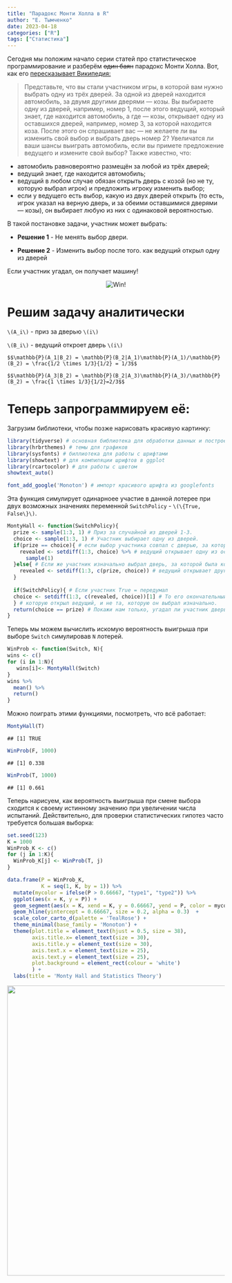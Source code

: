 ```yaml
---
title: "Парадокс Монти Холла в R"
author: "Е. Тымченко"
date: 2023-04-18
categories: ["R"]
tags: ["Статистика"]
---
```


Сегодня мы положим начало серии статей про статистическое программирование и разберём ~~один баян~~ парадокс Монти Холла. Вот, как его [пересказывает Википедия:](https://ru.wikipedia.org/wiki/%D0%9F%D0%B0%D1%80%D0%B0%D0%B4%D0%BE%D0%BA%D1%81_%D0%9C%D0%BE%D0%BD%D1%82%D0%B8_%D0%A5%D0%BE%D0%BB%D0%BB%D0%B0)

> Представьте, что вы стали участником игры, в которой вам нужно выбрать одну из трёх дверей. За одной из дверей находится автомобиль, за двумя другими дверями — козы. Вы выбираете одну из дверей, например, номер 1, после этого ведущий, который знает, где находится автомобиль, а где — козы, открывает одну из оставшихся дверей, например, номер 3, за которой находится коза. После этого он спрашивает вас — не желаете ли вы изменить свой выбор и выбрать дверь номер 2? Увеличатся ли ваши шансы выиграть автомобиль, если вы примете предложение ведущего и измените свой выбор?
Также известно, что:
* автомобиль равновероятно размещён за любой из трёх дверей;
* ведущий знает, где находится автомобиль;
* ведущий в любом случае обязан открыть дверь с козой (но не ту, которую выбрал игрок) и предложить игроку изменить выбор;
* если у ведущего есть выбор, какую из двух дверей открыть (то есть, игрок указал на верную дверь, и за обеими оставшимися дверями — козы), он выбирает любую из них с одинаковой вероятностью.

В такой постановке задачи, участник может выбрать:

* **Решение 1** - Не менять выбор двери.

* **Решение 2** - Изменить выбор после того. как ведущий открыл одну из дверей

Если участник угадал, он получает машину!
 
<center>
 
![Win!](https://github.com/ETymch/Econometrics_2023/blob/main/Pics/monty.gif?raw=true)

</center>

# Решим задачу аналитически

`\(A_i\)` - приз за дверью `\(i\)`

`\(B_i\)` - ведущий откроет дверь `\(i\)`

`$$\mathbb{P}(A_1|B_2) = \mathbb{P}(B_2|A_1)\mathbb{P}(A_1)/\mathbb{P}(B_2) = \frac{1/2 \times 1/3}{1/2} = 1/3$$`

`$$\mathbb{P}(A_3|B_2) = \mathbb{P}(B_2|A_3)\mathbb{P}(A_3)/\mathbb{P}(B_2) = \frac{1 \times 1/3}{1/2}=2/3$$`

# Теперь запрограммируем её:

Загрузим библиотеки, чтобы позже нарисовать красивую картинку:

```r
library(tidyverse) # основная библиотека для обработки данных и построения графиков
library(hrbrthemes) # темы для графиков
library(sysfonts) # биллиотека для работы с шрифтами
library(showtext) # для компиляции шрифтов в ggplot
library(rcartocolor) # для работы с цветом
showtext_auto() 

font_add_google('Monoton') # импорт красивого шрифта из googlefonts
```

Эта функция симулирует одинарноее участие в данной лотерее при двух возможных значениях переменной `SwitchPolicy` - `\(\{True, False\}\)`.


```r
MontyHall <- function(SwitchPolicy){
  prize <- sample(1:3, 1) # Приз за случайной из дверей 1-3.
  choice <- sample(1:3, 1) # Участник выбирает одну из дверей.
  if(prize == choice){ # если выбор участника совпал с дверью, за которой лежит приз
    revealed <- setdiff(1:3, choice) %>% # ведущий открывает одну из оставшихся двух дверей.
      sample(1)
  }else{ # Если же участник изначально выбрал дверь, за которой была коза,
    revealed <- setdiff(1:3, c(prize, choice)) # ведущий открывает другую дверь с козой.
  }
  
  if(SwitchPolicy){ # Если участник True = передумал
  choice <- setdiff(1:3, c(revealed, choice))[1] # То его окончательный выбор - это не та дверь,
  } # которую открыл ведущий, и не та, которую он выбрал изначально.
  return(choice == prize) # Покажи нам только, угадал ли участник дверь с призом за ней (True или False).
}
```

Теперь мы можем вычислить искомую вероятность выигрыша при выборе `Switch` симулировав `N` лотерей.


```r
WinProb <- function(Switch, N){
wins <- c()
for (i in 1:N){
   wins[i]<- MontyHall(Switch)
}
wins %>% 
  mean() %>%
  return()
}
```

Можно поиграть этими функциями, посмотреть, что всё работает:


```r
MontyHall(T)
```

```
## [1] TRUE
```

```r
WinProb(F, 1000)
```

```
## [1] 0.338
```

```r
WinProb(T, 1000)
```

```
## [1] 0.661
```

Теперь нарисуем, как вероятность выигрыша при смене выбора сходится к своему истинному значению при увеличении числа испытаний. Действительно, для проверки статистических гипотез часто требуется большая выборка:


```r
set.seed(123)
K = 1000
WinProb_K <- c()
for (j in 1:K){
  WinProb_K[j] <- WinProb(T, j)
}

data.frame(P = WinProb_K,
           K = seq(1, K, by = 1)) %>%
  mutate(mycolor = ifelse(P > 0.66667, "type1", "type2")) %>%
  ggplot(aes(x = K, y = P)) +
  geom_segment(aes(x = K, xend = K, y = 0.66667, yend = P, color = mycolor), size = 0.7, alpha = 0.4, show.legend = F) +
  geom_hline(yintercept = 0.66667, size = 0.2, alpha = 0.3)  +
  scale_color_carto_d(palette = 'TealRose') +
  theme_minimal(base_family = 'Monoton') +
  theme(plot.title = element_text(hjust = 0.5, size = 38),
        axis.title.x= element_text(size = 30),
        axis.title.y = element_text(size = 30),
        axis.text.x = element_text(size = 25),
        axis.text.y = element_text(size = 25),
        plot.background = element_rect(colour = 'white')
        ) +
  labs(title = 'Monty Hall and Statistics Theory')
```

<img src="/blog/blog_post_2_files/figure-html/unnamed-chunk-5-1.png" width="672" />
